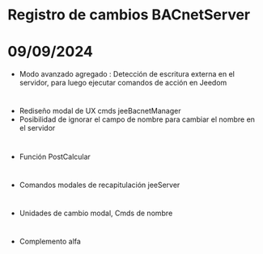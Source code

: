 # Registro de cambios BACnetServer


# 09/09/2024
- Modo avanzado agregado : Detección de escritura externa en el servidor, para luego ejecutar comandos de acción en Jeedom

# 
- Rediseño modal de UX cmds jeeBacnetManager
- Posibilidad de ignorar el campo de nombre para cambiar el nombre en el servidor

# 
- Función PostCalcular

# 
- Comandos modales de recapitulación jeeServer

# 
- Unidades de cambio modal, Cmds de nombre

# 
- Complemento alfa







